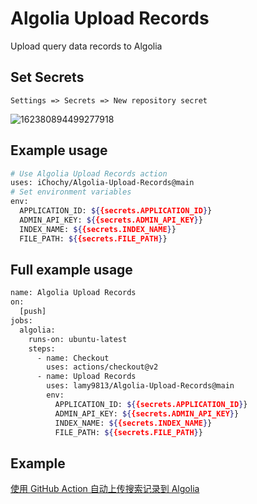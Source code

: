 # Algolia Upload Records
Upload query data records to Algolia

## Set Secrets
`Settings => Secrets => New repository secret`

![162380894499277918](https://images.ichochy.com/162380894499277918.png)



## Example usage
```bash
# Use Algolia Upload Records action
uses: iChochy/Algolia-Upload-Records@main
# Set environment variables
env:
  APPLICATION_ID: ${{secrets.APPLICATION_ID}}
  ADMIN_API_KEY: ${{secrets.ADMIN_API_KEY}}
  INDEX_NAME: ${{secrets.INDEX_NAME}}
  FILE_PATH: ${{secrets.FILE_PATH}}
```
  
## Full example usage
```bash
name: Algolia Upload Records
on:
  [push]
jobs:
  algolia:
    runs-on: ubuntu-latest
    steps:
      - name: Checkout
        uses: actions/checkout@v2
      - name: Upload Records
        uses: lamy9813/Algolia-Upload-Records@main
        env:
          APPLICATION_ID: ${{secrets.APPLICATION_ID}}
          ADMIN_API_KEY: ${{secrets.ADMIN_API_KEY}}
          INDEX_NAME: ${{secrets.INDEX_NAME}}
          FILE_PATH: ${{secrets.FILE_PATH}}
```

## Example
[使用 GitHub Action 自动上传搜索记录到 Algolia](https://ichochy.com/posts/20210612.html)
